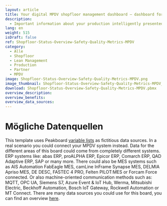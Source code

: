 ```yaml
---
layout: article
title: Your digital MPDV shopfloor management dashboard – dashboard for the overall status of a production line
description: 
  - Important information about your production intelligently presented to all employees, exactly where they need it! With this template you can see the overall status of your production line at a glance, as well as tasks to be completed and key figures on safety and quality level - especially comprehensible through the safety cross and the quality Q! The efficient communication of relevant information on your shopfloor contributes to the continuous improvement process, increases productivity and thus ensures your competitiveness. Download directly now!
lang: en
weight: 515
isDraft: false
ref: Shopfloor-Status-Overview-Safety-Quality-Metrics-MPDV
category:
  - Alle
  - Shopfloor
  - Lean Management
  - Production
  - Partner
  - MPDV
image: Shopfloor-Status-Overview-Safety-Quality-Metrics-MPDV.png
image_thumbnail: Shopfloor-Status-Overview-Safety-Quality-Metrics-MPDV_thumbnail.png
download: Shopfloor-Status-Overview-Safety-Quality-Metrics-MPDV.pbmx
overview_description:
overview_benefits:
overview_data_sources:
---
```

# Mögliche Datenquellen
This template uses Peakboard [variable lists](https://help.peakboard.com/scripting/en-variables.html) as fictitious data sources. In a real scenario you could connect your MPDV system instead. Data for the different areas of this board could come from completely different systems. ERP systems like: abas ERP, proALPHA ERP, Epicor ERP, Comarch ERP, QAD Adaptive ERP, SAP or many more. There could also be MES systems such as AIS Automation FabEagle MES, camLine InFrame Synapse MES, DELMIA Apriso MES, DE DESC, FASTEC 4 PRO, Felten PILOT:MES or Forcam Force connected. Or also machine-oriented communication methods such as: MQTT, OPC UA, Siemens S7, Azure Event & IoT Hub, Werma, Mitsubishi Electric, Beckhoff Automation, Bosch IoT Gateway, Rockwell Automation or MT Connect. There are many data sources you could use for this board, you can find an overview [here](https://peakboard.com/en/interfaces/).

